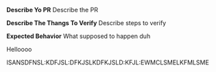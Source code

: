 **Describe Yo PR**
Describe the PR

**Describe The Thangs To Verify**
Describe steps to verify

**Expected Behavior**
What supposed to happen duh

Helloooo


ISANSDFNSL:KDFJSL:DFKJSLKDFKJSLD:KFJL:EWMCLSMELKFMLSME